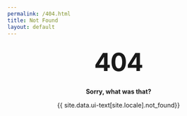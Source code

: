 ```yaml
---
permalink: /404.html
title: Not Found
layout: default
---
```

<style type="text/css" media="screen">
  .container {
    margin: 10px auto;
    max-width: 600px;
    text-align: center;
  }
  h1 {
    margin: 30px 0;
    font-size: 4em;
    line-height: 1;
    letter-spacing: -1px;
  }
</style>
<div class="container">
  <h1>404</h1>
  <p><strong>Sorry, what was that?</strong></p>
  <p>{{ site.data.ui-text[site.locale].not_found}}</p>
</div>
